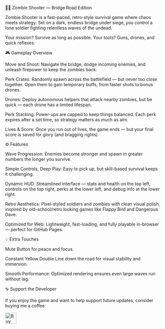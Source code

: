 🧟‍♂️ Zombie Shooter — Bridge Road Edition

Zombie Shooter is a fast-paced, retro-style survival game where chaos meets strategy. Set on a dark, endless bridge under siege, you control a lone soldier fighting relentless waves of the undead.

Your mission? Survive as long as possible.
Your tools? Guns, drones, and quick reflexes.

🎮 Gameplay Overview

Move and Shoot: Navigate the bridge, dodge incoming enemies, and unleash firepower to keep the zombies back.

Perk Crates: Randomly spawn across the battlefield — but never too close together. Open them to gain temporary buffs, from faster shots to bonus drones.

Drones: Deploy autonomous helpers that attack nearby zombies, but be quick — each drone has a limited lifespan.

Perk Stacking: Power-ups are capped to keep things balanced. Each perk expires after a set time, so strategy matters as much as aim.

Lives & Score: Once you run out of lives, the game ends — but your final score is saved for glory (and bragging rights).

⚙️ Features

Wave Progression: Enemies become stronger and spawn in greater numbers the longer you survive.

Simple Controls, Deep Play: Easy to pick up, but skill-based survival keeps it challenging.

Dynamic HUD: Streamlined interface — stats and health on the top left, controls on the top right, perks at the lower left, and debug info at the lower right.

Retro Aesthetics: Pixel-styled soldiers and zombies with clean visual polish, inspired by old-school/retro looking games like Flappy Bird and Dangerous Dave.

Optimized for Web: Lightweight, fast-loading, and fully playable in-browser — perfect for GitHub Pages.

💡 Extra Touches

Mute Button for peace and focus.

Constant Yellow Double Line down the road for visual stability and immersion.

Smooth Performance: Optimized rendering ensures even large waves run without lag.

☕ Support the Developer

If you enjoy the game and want to help support future updates, consider buying me a coffee:

<a href='https://ko-fi.com/G2G41N6HQ1' target='_blank'><img height='36' style='border:0px;height:36px;' src='https://storage.ko-fi.com/cdn/kofi3.png?v=6' border='0' alt='Buy Me a Coffee at ko-fi.com' /></a>
